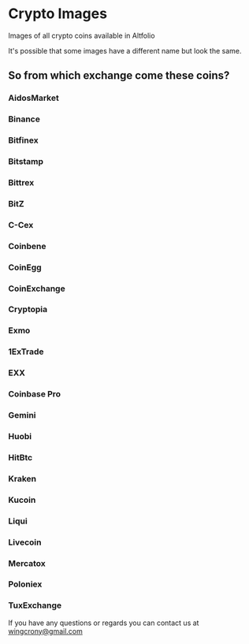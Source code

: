 # Crypto Images
Images of all crypto coins available in Altfolio

It's possible that some images have a different name but look the same.

## So from which exchange come these coins?

### AidosMarket
 
    
### Binance

    
### Bitfinex

    
### Bitstamp

   
### Bittrex

   
### BitZ

   
### C-Cex

   
### Coinbene

   
### CoinEgg

   
### CoinExchange

   
### Cryptopia

   
### Exmo

   
### 1ExTrade

   
### EXX

   
### Coinbase Pro

   
### Gemini

   
### Huobi

   
### HitBtc

   
### Kraken

   
### Kucoin

   
### Liqui

   
### Livecoin

    
### Mercatox

   
### Poloniex

   
### TuxExchange


If you have any questions or regards you can contact us at wingcrony@gmail.com
